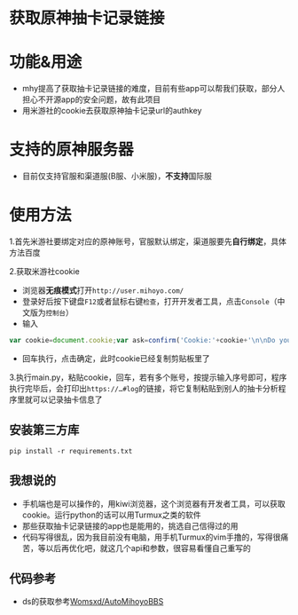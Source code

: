 # 获取原神抽卡记录链接
# 功能&用途
- mhy提高了获取抽卡记录链接的难度，目前有些app可以帮我们获取，部分人担心不开源app的安全问题，故有此项目
- 用米游社的cookie去获取原神抽卡记录url的authkey
# 支持的原神服务器
- 目前仅支持官服和渠道服(B服、小米服)，**不支持**国际服
# 使用方法

1.首先米游社要绑定对应的原神账号，官服默认绑定，渠道服要先**自行绑定**，具体方法百度

2.获取米游社cookie

- 浏览器**无痕模式**打开`http://user.mihoyo.com/`
- 登录好后按下键盘`F12`或者鼠标右键`检查`，打开开发者工具，点击`Console`（中文版为`控制台`）
- 输入
```javascript
var cookie=document.cookie;var ask=confirm('Cookie:'+cookie+'\n\nDo you want to copy the cookie to the clipboard?');if(ask==true){copy(cookie);msg=cookie}else{msg='Cancel'}
```

- 回车执行，点击确定，此时cookie已经复制剪贴板里了

3.执行main.py，粘贴cookie，回车，若有多个账号，按提示输入序号即可，程序执行完毕后，会打印出`https://…#log`的链接，将它复制粘贴到别人的抽卡分析程序里就可以记录抽卡信息了

## 安装第三方库
```
pip install -r requirements.txt
```

## 我想说的
- 手机端也是可以操作的，用kiwi浏览器，这个浏览器有开发者工具，可以获取cookie。运行python的话可以用Turmux之类的软件
- 那些获取抽卡记录链接的app也是能用的，挑选自己信得过的用
- 代码写得很乱，因为我目前没有电脑，用手机Turmux的vim手撸的，写得很痛苦，等以后再优化吧，就这几个api和参数，很容易看懂自己重写的

## 代码参考
- ds的获取参考[Womsxd/AutoMihoyoBBS](https://github.com/Womsxd/AutoMihoyoBBS)
